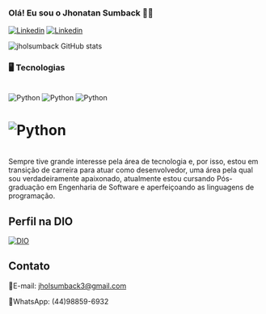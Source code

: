 ### Olá! Eu sou o Jhonatan Sumback 🙋‍♂️

[![Linkedin](https://img.shields.io/badge/LinkedIn-0077B5?style=for-the-badge&logo=linkedin&logoColor=white)](https://www.linkedin.com/in/jhonatan-sumback-267244113)
[![Linkedin](https://img.shields.io/badge/Instagram-E4405F?style=for-the-badge&logo=instagram&logoColor=white)](https://www.instagram.com/jholsumback)

![jholsumback GitHub stats](https://github-readme-stats.vercel.app/api?username=jholsumback&show_icons=true&theme=onedark)

### 🖥️ Tecnologias 

<div style="display: inline_block"><br/>
<img align="center" alt="Python" src="https://img.shields.io/badge/Python-3776AB?style=for-the-badge&logo=python&logoColor=white" />
<img align="center" alt="Python" src="https://img.shields.io/badge/MySQL-00000F?style=for-the-badge&logo=mysql&logoColor=white" />
<img align="center" alt="Python" src="https://img.shields.io/badge/Java-ED8B00?style=for-the-badge&logo=openjdk&logoColor=white" />
 
# <img align="center" alt="Python" src="https://img.shields.io/badge/Git-100000?style=for-the-badge&logo=github&logoColor=white" /> 
 




</div><br/>
Sempre tive grande interesse pela área de tecnologia e, por isso, estou em transição de carreira para atuar como desenvolvedor, uma área pela qual sou verdadeiramente apaixonado, atualmente estou cursando Pós-graduação em Engenharia de Software e aperfeiçoando as linguagens de programação.

## Perfil na DIO
[![DIO](https://img.shields.io/badge/DIO-0077B5?style=for-the-badge&logo=linkedin&logoColor=white)](https://www.dio.me/users/jholsumback3)

## Contato

📧E-mail: jholsumback3@gmail.com

📱WhatsApp: (44)98859-6932
 
 

 
 
